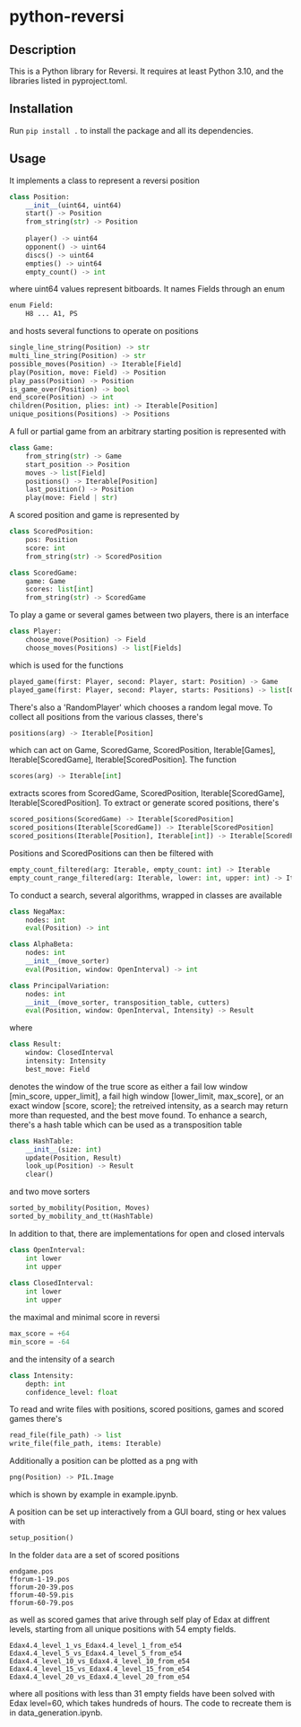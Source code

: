 # python-reversi

## Description
This is a Python library for Reversi.
It requires at least Python 3.10, and the libraries listed in pyproject.toml.

## Installation
Run `pip install .` to install the package and all its dependencies.

## Usage

It implements a class to represent a reversi position
```python
class Position:
	__init__(uint64, uint64)
	start() -> Position		
	from_string(str) -> Position
	
	player() -> uint64
	opponent() -> uint64
	discs() -> uint64
	empties() -> uint64
	empty_count() -> int
```

where uint64 values represent bitboards.
It names Fields through an enum
```python
enum Field:
	H8 ... A1, PS
```

and hosts several functions to operate on positions
```python
single_line_string(Position) -> str
multi_line_string(Position) -> str
possible_moves(Position) -> Iterable[Field]
play(Position, move: Field) -> Position
play_pass(Position) -> Position
is_game_over(Position) -> bool
end_score(Position) -> int
children(Position, plies: int) -> Iterable[Position]
unique_positions(Positions) -> Positions
```

A full or partial game from an arbitrary starting position is represented with
```python
class Game:
	from_string(str) -> Game
	start_position -> Position
	moves -> list[Field]
	positions() -> Iterable[Position]
	last_position() -> Position
	play(move: Field | str)
```

A scored position and game is represented by
```python
class ScoredPosition:
	pos: Position
	score: int
	from_string(str) -> ScoredPosition

class ScoredGame:
	game: Game
	scores: list[int]
	from_string(str) -> ScoredGame
```

To play a game or several games between two players, there is an interface
```python
class Player:
	choose_move(Position) -> Field
	choose_moves(Positions) -> list[Fields]
```

which is used for the functions

```python
played_game(first: Player, second: Player, start: Position) -> Game
played_game(first: Player, second: Player, starts: Positions) -> list[Game]
```

There's also a 'RandomPlayer' which chooses a random legal move.
To collect all positions from the various classes, there's 
```python
positions(arg) -> Iterable[Position]
```

which can act on Game, ScoredGame, ScoredPosition, Iterable[Games], Iterable[ScoredGame], Iterable[ScoredPosition].
The function
```python
scores(arg) -> Iterable[int]
```

extracts scores from ScoredGame, ScoredPosition, Iterable[ScoredGame], Iterable[ScoredPosition].
To extract or generate scored positions, there's
```python
scored_positions(ScoredGame) -> Iterable[ScoredPosition]
scored_positions(Iterable[ScoredGame]) -> Iterable[ScoredPosition]
scored_positions(Iterable[Position], Iterable[int]) -> Iterable[ScoredPosition]
```

Positions and ScoredPositions can then be filtered with
```python
empty_count_filtered(arg: Iterable, empty_count: int) -> Iterable
empty_count_range_filtered(arg: Iterable, lower: int, upper: int) -> Iterable
```

To conduct a search, several algorithms, wrapped in classes are available
```python
class NegaMax:
	nodes: int
	eval(Position) -> int

class AlphaBeta:
	nodes: int
	__init__(move_sorter)
	eval(Position, window: OpenInterval) -> int

class PrincipalVariation:
	nodes: int
	__init__(move_sorter, transposition_table, cutters)
	eval(Position, window: OpenInterval, Intensity) -> Result
```

where
```python
class Result:
	window: ClosedInterval
	intensity: Intensity
	best_move: Field
```

denotes the window of the true score as either
a fail low window [min_score, upper_limit],
a fail high window [lower_limit, max_score],
or an exact window [score, score];
the retreived intensity, as a search may return more than requested,
and the best move found.
To enhance a search, there's a hash table which can be used as a transposition table
```python
class HashTable:
	__init__(size: int)
	update(Position, Result)
	look_up(Position) -> Result
	clear()
```

and two move sorters
```python
sorted_by_mobility(Position, Moves)
sorted_by_mobility_and_tt(HashTable)
```

In addition to that, there are implementations for open and closed intervals
```python
class OpenInterval:
	int lower
	int upper
	
class ClosedInterval:
	int lower
	int upper
```

the maximal and minimal score in reversi
```python
max_score = +64
min_score = -64
```

and the intensity of a search
```python
class Intensity:
	depth: int
	confidence_level: float
```

To read and write files with positions, scored positions, games and scored games there's
```python
read_file(file_path) -> list
write_file(file_path, items: Iterable)
```

Additionally a position can be plotted as a png with
```python
png(Position) -> PIL.Image
```

which is shown by example in example.ipynb.

A position can be set up interactively from a GUI board, sting or hex values with
```python
setup_position()
```

In the folder `data` are a set of scored positions
```
endgame.pos
fforum-1-19.pos
fforum-20-39.pos
fforum-40-59.pis
fforum-60-79.pos
```

as well as scored games that arive through self play of Edax at diffrent levels, starting from all unique positions with 54 empty fields.
```
Edax4.4_level_1_vs_Edax4.4_level_1_from_e54
Edax4.4_level_5_vs_Edax4.4_level_5_from_e54
Edax4.4_level_10_vs_Edax4.4_level_10_from_e54
Edax4.4_level_15_vs_Edax4.4_level_15_from_e54
Edax4.4_level_20_vs_Edax4.4_level_20_from_e54
```

where all positions with less than 31 empty fields have been solved with Edax level=60, which takes hundreds of hours. The code to recreate them is in data_generation.ipynb.
